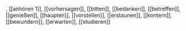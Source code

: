 , [[anhören 1]], [[vorhersagen]], [[bitten]], [[bedanken]], [[betreffen]], [[genießen]], [[haupten]], [[vorstellen]], [[erstaunen]], [[kontern]], [[bewundern]], [[erwarten]], [[studieren]]